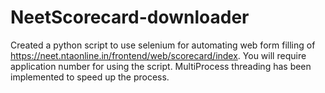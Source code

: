 # NeetScorecard-downloader
Created a python script to use selenium for automating web form filling of https://neet.ntaonline.in/frontend/web/scorecard/index.
You will require application number for using the script.
MultiProcess threading has been implemented to speed up the process.
